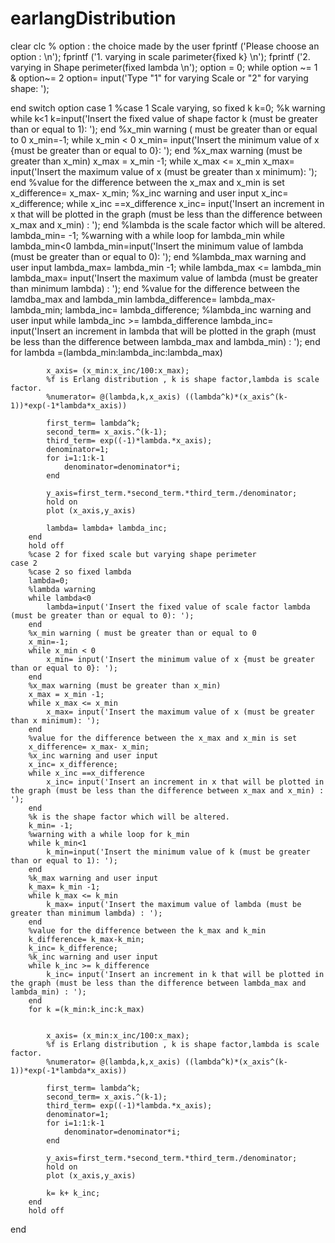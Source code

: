 # earlangDistribution
clear
clc
% option : the choice made by the user
fprintf ('Please choose an option : \n');
fprintf ('1. varying in scale parimeter{fixed k} \n');
fprintf ('2. varying in Shape perimeter(fixed lambda \n');
option = 0;
while option ~= 1 & option~= 2
    option= input('Type "1" for varying Scale or "2" for varying shape: ');
    
end
switch option
    case 1
        %case 1 Scale varying, so fixed k
        k=0;
        %k warning
        while k<1
            k=input('Insert the fixed value of shape factor k (must be greater than or equal to 1): ');
        end
        %x_min warning ( must be greater than or equal to 0
        x_min=-1;
        while x_min < 0
            x_min= input('Insert the minimum value of x {must be greater than or equal to 0}: ');
        end
        %x_max warning (must be greater than x_min)
        x_max = x_min -1;
        while x_max <= x_min
            x_max= input('Insert the maximum value of x (must be greater than x minimum): ');
        end
        %value for the difference between the x_max and x_min is set
        x_difference= x_max- x_min;
        %x_inc warning and user input
        x_inc= x_difference;
        while x_inc ==x_difference
            x_inc= input('Insert an increment in x that will be plotted in the graph (must be less than the difference between x_max and x_min) : ');
        end
        %lambda is the scale factor which will be altered.
        lambda_min= -1;
        %warning with a while loop for lambda_min
        while lambda_min<0
            lambda_min=input('Insert the minimum value of lambda (must be greater than or equal to 0): ');
        end
        %lambda_max warning and user input
        lambda_max= lambda_min -1;
        while lambda_max <= lambda_min
            lambda_max= input('Insert the maximum value of lambda (must be greater than minimum lambda) : ');
        end
        %value for the difference between the lamdba_max and lambda_min
        lambda_difference= lambda_max-lambda_min;
        lambda_inc= lambda_difference;
        %lambda_inc warning and user input
        while lambda_inc >= lambda_difference
            lambda_inc= input('Insert an increment in lambda that will be plotted in the graph (must be less than the difference between lambda_max and lambda_min) : ');
        end
        for lambda =(lambda_min:lambda_inc:lambda_max)
            
            
            x_axis= (x_min:x_inc/100:x_max);
            %f is Erlang distribution , k is shape factor,lambda is scale factor.
            %numerator= @(lambda,k,x_axis) ((lambda^k)*(x_axis^(k-1))*exp(-1*lambda*x_axis))
            
            first_term= lambda^k;
            second_term= x_axis.^(k-1);
            third_term= exp((-1)*lambda.*x_axis);
            denominator=1;
            for i=1:1:k-1
                denominator=denominator*i;
            end
            
            y_axis=first_term.*second_term.*third_term./denominator;
            hold on
            plot (x_axis,y_axis)
            
            lambda= lambda+ lambda_inc;
        end
        hold off
        %case 2 for fixed scale but varying shape perimeter
    case 2
        %case 2 so fixed lambda
        lambda=0;
        %lambda warning
        while lambda<0
            lambda=input('Insert the fixed value of scale factor lambda (must be greater than or equal to 0): ');
        end
        %x_min warning ( must be greater than or equal to 0
        x_min=-1;
        while x_min < 0
            x_min= input('Insert the minimum value of x {must be greater than or equal to 0}: ');
        end
        %x_max warning (must be greater than x_min)
        x_max = x_min -1;
        while x_max <= x_min
            x_max= input('Insert the maximum value of x (must be greater than x minimum): ');
        end
        %value for the difference between the x_max and x_min is set
        x_difference= x_max- x_min;
        %x_inc warning and user input
        x_inc= x_difference;
        while x_inc ==x_difference
            x_inc= input('Insert an increment in x that will be plotted in the graph (must be less than the difference between x_max and x_min) : ');
        end
        %k is the shape factor which will be altered.
        k_min= -1;
        %warning with a while loop for k_min
        while k_min<1
            k_min=input('Insert the minimum value of k (must be greater than or equal to 1): ');
        end
        %k_max warning and user input
        k_max= k_min -1;
        while k_max <= k_min
            k_max= input('Insert the maximum value of lambda (must be greater than minimum lambda) : ');
        end
        %value for the difference between the k_max and k_min
        k_difference= k_max-k_min;
        k_inc= k_difference;
        %k_inc warning and user input
        while k_inc >= k_difference
            k_inc= input('Insert an increment in k that will be plotted in the graph (must be less than the difference between lambda_max and lambda_min) : ');
        end
        for k =(k_min:k_inc:k_max)
            
            
            x_axis= (x_min:x_inc/100:x_max);
            %f is Erlang distribution , k is shape factor,lambda is scale factor.
            %numerator= @(lambda,k,x_axis) ((lambda^k)*(x_axis^(k-1))*exp(-1*lambda*x_axis))
            
            first_term= lambda^k;
            second_term= x_axis.^(k-1);
            third_term= exp((-1)*lambda.*x_axis);
            denominator=1;
            for i=1:1:k-1
                denominator=denominator*i;
            end
            
            y_axis=first_term.*second_term.*third_term./denominator;
            hold on
            plot (x_axis,y_axis)
            
            k= k+ k_inc;
        end
        hold off
        
end

